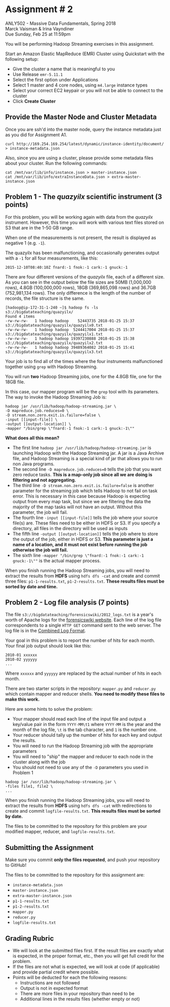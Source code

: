 # Assignment # 2
ANLY502 - Massive Data Fundamentals, Spring 2018
<br>Marck Vaisman & Irina Vayndiner
<br>Due Sunday, Feb 25 at 11:59pm


You will be performing Hadoop Streaming exercises in this assignment. 

Start an Amazon Elastic MapReduce (EMR) Cluster using Quickstart with the following setup:

*  Give the cluster a name that is meaningful to you
*  Use Release `emr-5.11.1`
*  Select the first option under Applications
*  Select 1 master and 4 core nodes, using `m4.large` instance types
*  Select your correct EC2 keypair or you will not be able to connect to the cluster
*  Click **Create Cluster**


## Provide the Master Node and Cluster Metadata

Once you are ssh'd into the master node, query the instance metadata just as you did for Assignment A1.

```
curl http://169.254.169.254/latest/dynamic/instance-identity/document/ > instance-metadata.json
```

Also, since you are using a cluster, please provide some metadata files about your cluster. Run the following commands:

```
cat /mnt/var/lib/info/instance.json > master-instance.json
cat /mnt/var/lib/info/extraInstanceData.json > extra-master-instance.json
```

## Problem 1 - The _quazyilx_ scientific instrument (3 points)


For this problem, you will be working again with data from the _quazyilx_ instrument. However, this time you will work with various text files stored on S3 that are in the 1-50 GB range. 

When one of the measurements is not present, the result is displayed as negative 1 (e.g. `-1`). 

The quazyilx has been malfunctioning, and occasionally generates output with a `-1` for all four measurements, like this:

    2015-12-10T08:40:10Z fnard:-1 fnok:-1 cark:-1 gnuck:-1

There are four different versions of the _quazyilx_ file, each of a different size. As you can see in the output below the file sizes are 50MB (1,000,000 rows), 4.8GB (100,000,000 rows), 18GB (369,865,098 rows) and 36.7GB (752,981,134 rows). The only difference is the length of the number of records, the file structure is the same. 

```
[hadoop@ip-172-31-1-240 ~]$ hadoop fs -ls s3://bigdatateaching/quazyilx/
Found 4 items
-rw-rw-rw-   1 hadoop hadoop    52443735 2018-01-25 15:37 s3://bigdatateaching/quazyilx/quazyilx0.txt
-rw-rw-rw-   1 hadoop hadoop  5244417004 2018-01-25 15:37 s3://bigdatateaching/quazyilx/quazyilx1.txt
-rw-rw-rw-   1 hadoop hadoop 19397230888 2018-01-25 15:38 s3://bigdatateaching/quazyilx/quazyilx2.txt
-rw-rw-rw-   1 hadoop hadoop 39489364082 2018-01-25 15:41 s3://bigdatateaching/quazyilx/quazyilx3.txt
```

Your job is to find all of the times where the four instruments malfunctioned together using `grep` with Hadoop Streaming. 

You will run **two** Hadoop Streaming jobs, one for the 4.8GB file, one for the 18GB file.

In this case, our mapper program will be the `grep` tool with its parameters. The way to invoke the Hadoop Streaming Job is:

```
hadoop jar /usr/lib/hadoop/hadoop-streaming.jar \
-D mapreduce.job.reduces=0 \
-D stream.non.zero.exit.is.failure=false \
-input [[input-file]] \
-output [[output-location]] \
-mapper "/bin/grep \"fnard:-1 fnok:-1 cark:-1 gnuck:-1\""
```

**What does all this mean?**

* The first line `hadoop jar /usr/lib/hadoop/hadoop-streaming.jar` is launching Hadoop with the Hadoop Streaming jar. A jar is a Java Archive file, and Hadoop Streaming is a special kind of jar that allows you to run non Java programs.
* The second line `-D mapreduce.job.reduces=0` tells the job that you want zero reduce tasks. **This is a map-only job since all we are doing is filtering and not aggregating.**
* The third line `-D stream.non.zero.exit.is.failure=false` is another parameter for the streaming job which tells Hadoop to not fail on task error. This is necessary in this case because Hadoop is expecting output from every map task, but since we are filtering the data the majority of the map tasks will not have an output. Without this parameter, the job will fail.
* The fourth line `-input [[input-file]]` tells the job where your source file(s) are. These files need to be either in HDFS or S3. If you specify a directory, all files in the directory will be used as inputs
* The fifth line `-output [[output-location]]` tells the job where to store the output of the job, either in HDFS or S3. **This parameter is just a name of a location, and it must not exist before running the job otherwise the job will fail.**
* The sixth line `-mapper "/bin/grep \"fnard:-1 fnok:-1 cark:-1 gnuck:-1\""` is the actual mapper process.

When you finish running the Hadoop Streaming jobs, you will need to extract the results from **HDFS** using `hdfs dfs -cat` and create and commit three files: `p1-1-results.txt`, `p1-2-results.txt`. **These results files must be sorted by date and time.**


## Problem 2 - Log file analysis (7 points)

The file `s3://bigdatateaching/forensicswiki/2012_logs.txt` is a year's worth of Apache logs for the [forensicswiki website](http://forensicswiki.org/wiki/Main_Page). Each line of the log file correspondents to a single `HTTP GET` command sent to the web server. The log file is in the [Combined Log Format](https://httpd.apache.org/docs/1.3/logs.html#combined).

Your goal in this problem is to report the number of hits for each month. Your final job output should look like this:

    2010-01 xxxxxx
    2010-02 yyyyyy
    ...

Where `xxxxxx` and `yyyyyy` are replaced by the actual number of hits in each month.

There are two starter scripts in the repository: `mapper.py` and `reducer.py` which contain mapper and reducer shells. **You need to modify these files to make this work.**

Here are some hints to solve the problem:

* Your mapper should read each line of the input file and output a key/value pair in the form `YYYY-MM\t1` where `YYYY-MM` is the year and the month of the log file, `\t` is the tab character, and `1` is the number one.
* Your reducer should tally up the number of hits for each key and output the results.
* You will need to run the Hadoop Streaming job with the appropriate parameters
* You will need to "ship" the mapper and reducer to each node in the cluster along with the job
* You should not need to use any of the `-D` parameters you used in Problem 1

```
hadoop jar /usr/lib/hadoop/hadoop-streaming.jar \
-files file1, file2 \
...
```

When you finish running the Hadoop Streaming jobs, you will need to extract the results from **HDFS** using `hdfs dfs -cat` with redirections to create and commit `logfile-results.txt`. **This results files must be sorted by date.**

The files to be committed to the repository for this problem are your modified mapper, reducer, and `logfile-results.txt`.


## Submitting the Assignment

Make sure you commit **only the files requested**, and push your repository to GitHub!

The files to be committed to the repository for this assignment are:

* `instance-metadata.json`
* `master-instance.json`
* `extra-master-instance.json`
* `p1-1-results.txt`
* `p1-2-results.txt`
* `mapper.py`
* `reducer.py`
* `logfile-results.txt`


## Grading Rubric

* We will look at the submitted files first. If the result files are exactly what is expected, in the proper format, etc., then you will get full credit for the problem.
* If the files are not what is expected, we will look at code (if applicable) and provide partial credit where possible.
* Points will be deducted for each the following reasons:
	* Instructions are not followed
	* Output is not in expected format
	* There are more files in your repository than need to be 
	* Additional lines in the results files (whether empty or not)



	